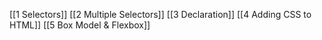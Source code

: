 [[1 Selectors]]
[[2 Multiple Selectors]]
[[3 Declaration]]
[[4 Adding CSS to HTML]]
[[5 Box Model & Flexbox]]
